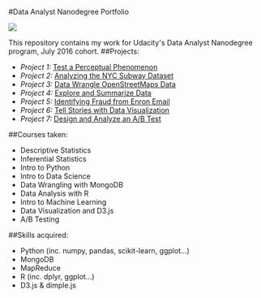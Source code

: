 #Data Analyst Nanodegree Portfolio

<img src="https://pbs.twimg.com/media/B4LemTlIMAAy8AM.jpg">

This repository contains my work for Udacity's Data Analyst Nanodegree program, July 2016 cohort.
##Projects:

* *Project 1:* [Test a Perceptual Phenomenon](https://github.com/seifip/udacity-data-analyst-nanodegree/tree/master/P1%20-Test%20a%20Perceptual%20Phenomenon)
* *Project 2:* [Analyzing the NYC Subway Dataset](https://github.com/seifip/udacity-data-analyst-nanodegree/tree/master/P2%20-%20Analyzing%20the%20NYC%20Subway%20Dataset)
* *Project 3:* [Data Wrangle OpenStreetMaps Data](https://github.com/seifip/udacity-data-analyst-nanodegree/tree/master/P3%20-%20Data%20Wrangling%20with%20MongoDB)
* *Project 4:* [Explore and Summarize Data](https://github.com/seifip/udacity-data-analyst-nanodegree/tree/master/P4%20-%20Explore%20and%20Summarize%20Data)
* *Project 5:* [Identifying Fraud from Enron Email](https://github.com/seifip/udacity-data-analyst-nanodegree/tree/master/P5%20-%20Identifying%20Fraud%20from%20Enron%20Emails%20and%20Financial%20Data)
* *Project 6:* [Tell Stories with Data Visualization](https://github.com/seifip/udacity-data-analyst-nanodegree/tree/master/P6%20-%20Tell%20Stories%20with%20Data%20Visualization) 
* *Project 7:* [Design and Analyze an A/B Test](https://github.com/seifip/udacity-data-analyst-nanodegree/tree/master/P7%20-%20Design%20and%20Analyze%20an%20A-B%20Test)

##Courses taken:
* Descriptive Statistics
* Inferential Statistics
* Intro to Python
* Intro to Data Science
* Data Wrangling with MongoDB
* Data Analysis with R
* Intro to Machine Learning
* Data Visualization and D3.js
* A/B Testing

##Skills acquired:
* Python (inc. numpy, pandas, scikit-learn, ggplot...)
* MongoDB
* MapReduce
* R (inc. dplyr, ggplot...)
* D3.js & dimple.js
